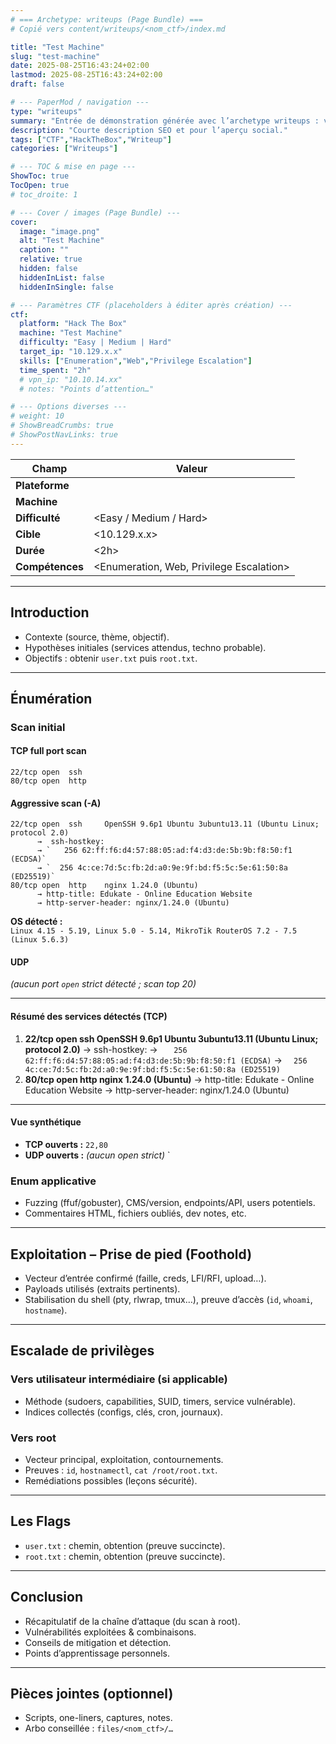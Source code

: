 ```yaml
---
# === Archetype: writeups (Page Bundle) ===
# Copié vers content/writeups/<nom_ctf>/index.md

title: "Test Machine"
slug: "test-machine"
date: 2025-08-25T16:43:24+02:00
lastmod: 2025-08-25T16:43:24+02:00
draft: false

# --- PaperMod / navigation ---
type: "writeups"
summary: "Entrée de démonstration générée avec l’archetype writeups : vérifie TOC, fallback image et rendu summary sur la home (via mainSections). Sert de gabarit pour les futurs writeups"
description: "Courte description SEO et pour l’aperçu social."
tags: ["CTF","HackTheBox","Writeup"]
categories: ["Writeups"]

# --- TOC & mise en page ---
ShowToc: true
TocOpen: true
# toc_droite: 1

# --- Cover / images (Page Bundle) ---
cover:
  image: "image.png"
  alt: "Test Machine"
  caption: ""
  relative: true
  hidden: false
  hiddenInList: false
  hiddenInSingle: false

# --- Paramètres CTF (placeholders à éditer après création) ---
ctf:
  platform: "Hack The Box"
  machine: "Test Machine"
  difficulty: "Easy | Medium | Hard"
  target_ip: "10.129.x.x"
  skills: ["Enumeration","Web","Privilege Escalation"]
  time_spent: "2h"
  # vpn_ip: "10.10.14.xx"
  # notes: "Points d’attention…"

# --- Options diverses ---
# weight: 10
# ShowBreadCrumbs: true
# ShowPostNavLinks: true
---
```


<!-- ====================================================================
Tableau d’infos (modèle) — Remplacer les valeurs entre <...> après création.
Aucun templating Hugo dans le corps, pour éviter les erreurs d’archetype.
==================================================================== -->
| Champ          | Valeur |
|----------------|--------|
| **Plateforme** | <Hack The Box> |
| **Machine**    | <Test Machine> |
| **Difficulté** | <Easy / Medium / Hard> |
| **Cible**      | <10.129.x.x> |
| **Durée**      | <2h> |
| **Compétences**| <Enumeration, Web, Privilege Escalation> |

---

## Introduction

- Contexte (source, thème, objectif).
- Hypothèses initiales (services attendus, techno probable).
- Objectifs : obtenir `user.txt` puis `root.txt`.

---

## Énumération

### Scan initial

#### TCP full port scan
```text
22/tcp open  ssh
80/tcp open  http
```

#### Aggressive scan (-A)
```text
22/tcp open  ssh     OpenSSH 9.6p1 Ubuntu 3ubuntu13.11 (Ubuntu Linux; protocol 2.0)
      →  ssh-hostkey: 
      → `   256 62:ff:f6:d4:57:88:05:ad:f4:d3:de:5b:9b:f8:50:f1 (ECDSA)`
      → `  256 4c:ce:7d:5c:fb:2d:a0:9e:9f:bd:f5:5c:5e:61:50:8a (ED25519)`
80/tcp open  http    nginx 1.24.0 (Ubuntu)
      → http-title: Edukate - Online Education Website
      → http-server-header: nginx/1.24.0 (Ubuntu)
```

**OS détecté :**  
`Linux 4.15 - 5.19, Linux 5.0 - 5.14, MikroTik RouterOS 7.2 - 7.5 (Linux 5.6.3)`

#### UDP
*(aucun port `open` strict détecté ; scan top 20)*

---

#### Résumé des services détectés (TCP)
1. **22/tcp open  ssh     OpenSSH 9.6p1 Ubuntu 3ubuntu13.11 (Ubuntu Linux; protocol 2.0)**
   →  ssh-hostkey: 
   → `   256 62:ff:f6:d4:57:88:05:ad:f4:d3:de:5b:9b:f8:50:f1 (ECDSA)`
   → `  256 4c:ce:7d:5c:fb:2d:a0:9e:9f:bd:f5:5c:5e:61:50:8a (ED25519)`
2. **80/tcp open  http    nginx 1.24.0 (Ubuntu)**
   → http-title: Edukate - Online Education Website
   → http-server-header: nginx/1.24.0 (Ubuntu)

---

#### Vue synthétique
- **TCP ouverts :** `22,80`
- **UDP ouverts :** *(aucun open strict)*
`

### Enum applicative

- Fuzzing (ffuf/gobuster), CMS/version, endpoints/API, users potentiels.
- Commentaires HTML, fichiers oubliés, dev notes, etc.

---

## Exploitation – Prise de pied (Foothold)

- Vecteur d’entrée confirmé (faille, creds, LFI/RFI, upload…).
- Payloads utilisés (extraits pertinents).
- Stabilisation du shell (pty, rlwrap, tmux…), preuve d’accès (`id`, `whoami`, `hostname`).

---

## Escalade de privilèges

### Vers utilisateur intermédiaire (si applicable)
- Méthode (sudoers, capabilities, SUID, timers, service vulnérable).
- Indices collectés (configs, clés, cron, journaux).

### Vers root
- Vecteur principal, exploitation, contournements.
- Preuves : `id`, `hostnamectl`, `cat /root/root.txt`.
- Remédiations possibles (leçons sécurité).

---

## Les Flags

- `user.txt` : chemin, obtention (preuve succincte).
- `root.txt` : chemin, obtention (preuve succincte).

---

## Conclusion

- Récapitulatif de la chaîne d’attaque (du scan à root).
- Vulnérabilités exploitées & combinaisons.
- Conseils de mitigation et détection.
- Points d’apprentissage personnels.

---

## Pièces jointes (optionnel)

- Scripts, one-liners, captures, notes.  
- Arbo conseillée : `files/<nom_ctf>/…`
